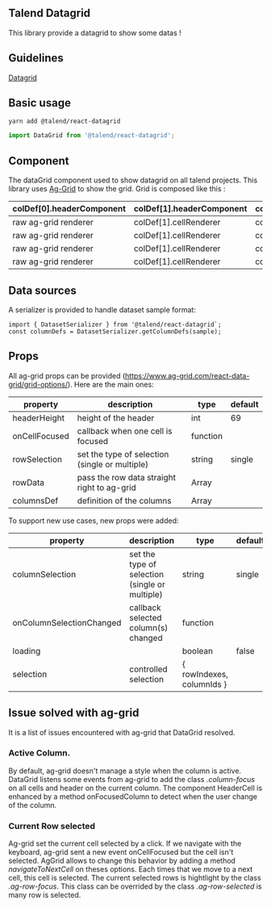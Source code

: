 ## Talend Datagrid

This library provide a datagrid to show some datas !

## Guidelines

[Datagrid](https://company-57688.frontify.com/document/92132#/navigation-layout/data-grid)

## Basic usage

```shell
yarn add @talend/react-datagrid
```

```javascript
import DataGrid from '@talend/react-datagrid';
```

## Component

The dataGrid component used to show datagrid on all talend projects. This library uses [Ag-Grid](http://ag-grid.com) to show the grid.
Grid is composed like this :

| colDef[0].headerComponent | colDef[1].headerComponent   | colDef[2].headerComponent |
|---------------------------|-----------------------------|---------------------------|
| raw ag-grid renderer      | colDef[1].cellRenderer      | colDef[2].cellRenderer   |
| raw ag-grid renderer      | colDef[1].cellRenderer      | colDef[2].cellRenderer    |
| raw ag-grid renderer      | colDef[1].cellRenderer      | colDef[2].cellRenderer    |
| raw ag-grid renderer      | colDef[1].cellRenderer      | colDef[2].cellRenderer    |

## Data sources

A serializer is provided to handle dataset sample format:
```
import { DatasetSerializer } from '@talend/react-datagrid`;
const columnDefs = DatasetSerializer.getColumnDefs(sample);
```

## Props

All ag-grid props can be provided (https://www.ag-grid.com/react-data-grid/grid-options/).
Here are the main ones:

| property        | description                                    | type          | default |
|-----------------|------------------------------------------------|---------------|---------|
| headerHeight    | height of the header                           | int           | 69      |
| onCellFocused   | callback when one cell is focused              | function      |         |
| rowSelection    | set the type of selection (single or multiple) | string        | single  |
| rowData         | pass the row data straight right to ag-grid    | Array         |         |
| columnsDef      | definition of the columns                      | Array<ColDef> |         |

To support new use cases, new props were added:

| property                 | description                                    | type                      | default |
|--------------------------|------------------------------------------------|---------------------------|---------|
| columnSelection          | set the type of selection (single or multiple) | string                    | single  |
| onColumnSelectionChanged | callback selected column(s) changed            | function                  |         |
| loading                  |                                                | boolean                   | false   |
| selection                | controlled selection                           | { rowIndexes, columnIds } |         |


## Issue solved with ag-grid

It is a list of issues encountered with ag-grid that DataGrid resolved.

### Active Column.

By default, ag-grid doesn't manage a style when the column is active. DataGrid listens some events from ag-grid to add the class _.column-focus_ on all cells and header on the current column.
The component HeaderCell is enhanced by a method onFocusedColumn to detect when the user change of the column.

### Current Row selected

Ag-grid set the current cell selected by a click. If we navigate with the keyboard, ag-grid sent a new event onCellFocused but the cell isn't selected. AgGrid allows to change this behavior by adding a method _navigateToNextCell_ on theses options. Each times that we move to a next cell, this cell is selected. The current selected rows is hightlight by the class _.ag-row-focus_. This class can be overrided by the class _.ag-row-selected_ is many row is selected.
